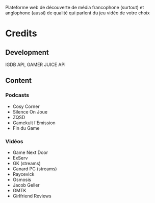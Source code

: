 Plateforme web de découverte de média francophone (surtout) et anglophone (aussi) de qualité qui parlent du jeu vidéo de votre choix

# Credits

## Development   
IGDB API, GAMER JUICE API

## Content 

### Podcasts  

* Cosy Corner 
* Silence On Joue
* ZQSD
* Gamekult l'Emission   
* Fin du Game

### Vidéos

* Game Next Door
* ExServ
* GK (streams)
* Canard PC (streams)
* Raycevick
* Osmosis
* Jacob Geller
* GMTK
* Girlfriend Reviews
